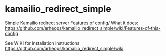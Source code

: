 # kamailio_redirect_simple
Simple Kamailio redirect server
Features of config/ What it does:
https://github.com/arheops/kamailio_redirect_simple/wiki/Features-of-this-config

See WIKI for installation instructions
https://github.com/arheops/kamailio_redirect_simple/wiki
